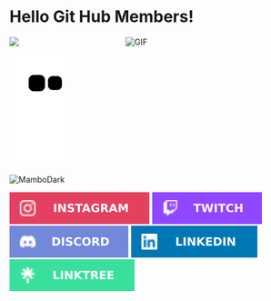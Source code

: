 <h1> Hello Git Hub Members! </h1>
<!--<img align = "right" alt="GIF" src = "./folder/octocat-1677445665056.png" width="300px">-->
<img align = "right" alt="GIF" src = "" width="300px">


<div>
  <img src="https://github-readme-stats.vercel.app/api/top-langs/?username=MamboDark&theme=dark"/>
</div>
<div>
  <!--![snake gif](https://github.com/MamboDark/MamboDark/blob/output/github-contribution-grid-snake.svg)-->
  
  ![Snake animation](https://github.com/MamboDark/MamboDark/blob/output/github-contribution-grid-snake.svg)
</div>

<p align="left"> <img src = "https://komarev.com/ghpvc/?username=MamboDark" alt = "MamboDark" /> </p> 
 
<div> 
  <a href="https://instagram.com/originalmambo"><img src="./folder/Instagram.svg"></a>
 	<a href="https://www.twitch.tv/mambodark"><img src="./folder/Twitch.svg"></a>
  <a href="https://discord.gg/kyDDcyzK94"><img src="./folder/Discord.svg"></a>
  <a href="https://www.linkedin.com/in/onelsoncarvalho"><img src="./folder/LinkedIn.svg"></a>
  <a href="https://linktr.ee/mambodark"><img src="./folder/linktree.svg"></a>
</div>
